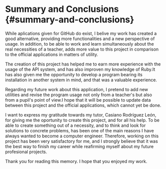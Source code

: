# Summary and Conclusions {#summary-and-conclusions}

While aplications given for GitHub do exist, I belive my work has created a good alternative, providing more functionalities and a new perspective of usage. In addition, to be able to work and learn simultaneously about the real necessities of a teacher, adds more value to this project in comparison to the official applications in matters of utility.

The creation of this project has helped me to earn more experience with the usage of the API system, and has also improven my knowledge of Ruby.It has also given me the opportunity to develop a program bearing its installation in another system in mind, and that was a valuable experience.

Regarding my future work about this application, I pretend to add new utilities and revise the program usage not only from a teacher&#039;s but also from a pupil&#039;s point of view.I hope that it will be possible to update data between this project and the official applications, which cannot yet be done.

I want to express my gratitude towards my tutor, Casiano Rodríguez León, for giving me the oportunity to create this project, and for all his help. To be able to create something out of a necessity, and to think and look for solutions to concrete problems, has been one of the main reasons I have always wanted to become a computer engineer. Therefore, working on this project has been very satisfactory for me, and I strongly believe that it was the best way to finish my career while reafirming myself about my future profesional projects.

Thank you for reading this memory. I hope that you enjoyed my work.